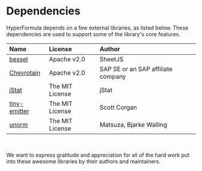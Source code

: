 # Dependencies

HyperFormula depends on a few external libraries, as listed below.
These dependencies are used to support some of the library's core
features.

| Name | License | Author |
| :--- | :--- | :--- |
| [bessel](https://github.com/SheetJS/bessel) | Apache v2.0 | SheetJS | // in src/interpreter/plugin/3rdparty
| [Chevrotain](https://github.com/SAP/chevrotain) | Apache v2.0 | SAP SE or an SAP affiliate company |
| [jStat](https://github.com/jstat/jstat) | The MIT License | jStat | // in src/interpreter/plugin/3rdparty
| [tiny-emitter](https://github.com/scottcorgan/tiny-emitter) | The MIT License | Scott Corgan |
| [unorm](https://github.com/walling/unorm) | The MIT License | Matsuza, Bjarke Walling |

<br>

We want to express gratitude and appreciation for all of the hard
work put into these awesome libraries by their authors and maintainers.
